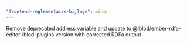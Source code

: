 ```yaml
---
"frontend-reglementaire-bijlage": minor
---
```


Remove deprecated address variable and update to @lblod/ember-rdfa-editor-lblod-plugins version with corrected RDFa output
